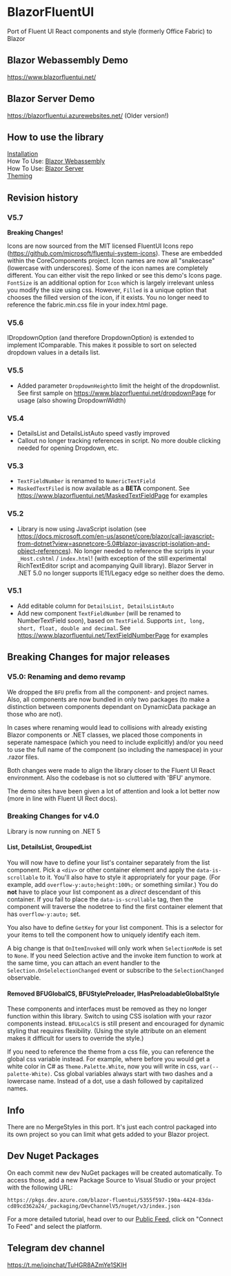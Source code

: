 # BlazorFluentUI
Port of Fluent UI React components and style (formerly Office Fabric) to Blazor

## Blazor Webassembly Demo
https://www.blazorfluentui.net/

## Blazor Server Demo
https://blazorfluentui.azurewebsites.net/ (Older version!)

## How to use the library
[Installation](https://github.com/BlazorFluentUI/BlazorFluentUI/wiki/Installation) \
How To Use: [Blazor Webassembly](https://github.com/BlazorFluentUI/BlazorFluentUI/wiki/How-To-Use:-Blazor-WebAssembly) \
How To Use: [Blazor Server](https://github.com/BlazorFluentUI/BlazorFluentUI/wiki/How-To-Use:-Blazor-Server) \
[Theming](https://github.com/BlazorFluentUI/BlazorFluentUI/wiki/Theming---defaults-and-custom) 

## Revision history
### V5.7
**Breaking Changes!**

Icons are now sourced from the MIT licensed FluentUI Icons repo (https://github.com/microsoft/fluentui-system-icons).  These are embedded within the CoreComponents project.  Icon names are now all "snakecase" (lowercase with underscores).  Some of the icon names are completely different.  You can either visit the repo linked or see this demo's Icons page.  `FontSize` is an additional option for `Icon` which is largely irrelevant unless you modify the size using css.  However, `Filled` is a unique option that chooses the filled version of the icon, if it exists.  You no longer need to reference the fabric.min.css file in your index.html page.


### V5.6
IDropdownOption (and therefore DropdownOption) is extended to implement IComparable. This makes it possible to sort on selected dropdown values in a details list.

### V5.5
- Added parameter `DropdownHeight`to limit the height of the dropdownlist. See first sample on https://www.blazorfluentui.net/dropdownPage for usage (also showing DropdownWidth)

### V5.4
- DetailsList and DetailsListAuto speed vastly improved
- Callout no longer tracking references in script. No more double clicking needed for opening Dropdown, etc.

### V5.3
- `TextFieldNumber` is renamed to `NumericTextField`
- `MaskedTextFiled` is now available as a **BETA** component. See https://www.blazorfluentui.net/MaskedTextFieldPage for examples

### V5.2
- Library is now using JavaScript isolation (see https://docs.microsoft.com/en-us/aspnet/core/blazor/call-javascript-from-dotnet?view=aspnetcore-5.0#blazor-javascript-isolation-and-object-references). No longer needed to reference the scripts in your `_Host.cshtml` / `index.html`! (with exception of the still experimental RichTextEditor script and acompanying Quill library). Blazor Server in .NET 5.0 no longer supports IE11/Legacy edge so neither does the demo.

### V5.1
- Add editable column for `DetailsList, DetailsListAuto` 
- Add new component `TextFieldNumber` (will be renamed to NumberTextField soon), based on `TextField`. Supports `int, long, short, float, double and decimal`. 
  See https://www.blazorfluentui.net/TextFieldNumberPage for examples


## Breaking Changes for major releases
### V5.0: Renaming and demo revamp
We dropped the `BFU` prefix from all the component- and project names. Also, all components are now bundled in only two packages (to make a distinction between components dependant on DynamicData package an those who are not).

In cases where renaming would lead to collisions with already existing Blazor components or .NET classes, we placed those components in seperate namespace (which you need to include explicitly) and/or you need to use the full name of the component (so including the namespace) in your .razor files.

Both changes were made to align the library closer to the Fluent UI React environment. Also the codebase is not so cluttered with 'BFU' anymore.

The demo sites have been given a lot of attention and look a lot better now (more in line with Fluent UI Rect docs).


### Breaking Changes for v4.0 
Library is now running on .NET 5  

#### List, DetailsList, GroupedList
You will now have to define your list's container separately from the list component.  Pick a `<div>` or other container element and apply the `data-is-scrollable` to it.  You'll also have to style it appropriately for your page.  (For example, add `overflow-y:auto;height:100%;` or something similar.)  You do **not** have to place your list component as a *direct* descendant of this container.  If you fail to place the `data-is-scrollable` tag, then the component will traverse the nodetree to find the first container element that has `overflow-y:auto;` set.

You also have to define `GetKey` for your list component.  This is a selector for your items to tell the component how to uniquely identify each item.  

A big change is that `OnItemInvoked` will only work when `SelectionMode` is set to `None`.   If you need Selection active and the invoke item function to work at the same time, you can attach an event handler to the `Selection.OnSelelectionChanged` event or subscribe to the `SelectionChanged` observable.  

#### Removed BFUGlobalCS, BFUStylePreloader, IHasPreloadableGlobalStyle
These components and interfaces must be removed as they no longer function within this library. Switch to using CSS isolation with your razor components instead.  `BFULocalCS` is still present and encouraged for dynamic styling that requires flexibility.  (Using the style attribute on an element makes it difficult for users to override the style.)

If you need to reference the theme from a css file, you can reference the global css variable instead.  For example, where before you would get a white color in C# as `Theme.Palette.White`, now you will write in css, `var(--palette-White)`.  Css global variables always start with two dashes and a lowercase name.  Instead of a dot, use a dash followed by capitalized names.


## Info
There are no MergeStyles in this port.  It's just each control packaged into its own project so you can limit what gets added to your Blazor project. 

## Dev Nuget Packages
On each commit new dev NuGet packages will be created automatically. To access those, add a new Package Source to Visual Studio or your project with the following URL:

```
https://pkgs.dev.azure.com/blazor-fluentui/5355f597-190a-4424-83da-cd89cd362a24/_packaging/DevChannelV5/nuget/v3/index.json
```
For a more detailed tutorial, head over to our [Public Feed](https://dev.azure.com/blazor-fluentui/Blazor%20FluentUI/_packaging?_a=feed&feed=DevChannelV5), click on "Connect To Feed" and select the platform. 

## Telegram dev channel
https://t.me/joinchat/TuHGR8AZmYe1SKlH


